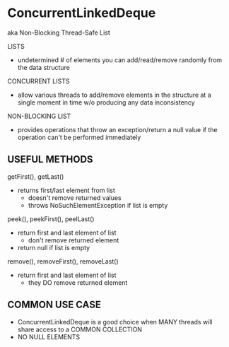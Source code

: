 # ConcurrentLinkedDeque
aka Non-Blocking Thread-Safe List

LISTS
- undetermined # of elements you can add/read/remove randomly from the data structure

CONCURRENT LISTS
- allow various threads to add/remove elements in the structure at a single moment in time
w/o producing any data inconsistency

NON-BLOCKING LIST
- provides operations that throw an exception/return a null value if the operation can't
be performed immediately

## USEFUL METHODS
getFirst(), getLast()
- returns first/last element from list
    - doesn't remove returned values
    - throws NoSuchElementException if list is empty

peek(), peekFirst(), peelLast()
- return first and last element of list
    - don't remove returned element
- return null if list is empty

remove(), removeFirst(), removeLast()
- return first and last element of list
    - they DO remove returned element
    
## COMMON USE CASE
- ConcurrentLinkedDeque is a good choice when MANY threads will share access to a 
COMMON COLLECTION
- NO NULL ELEMENTS


    